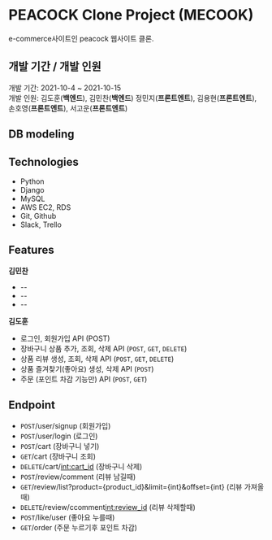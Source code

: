 # PEACOCK Clone Project (MECOOK)
  e-commerce사이트인 peacock 웹사이트 클론.

## 개발 기간 / 개발 인원
  개발 기간: 2021-10-4 ~ 2021-10-15
  <br>
  개발 인원: 김도훈(**백엔드**), 김민찬(**백엔드**)
  정민지(**프론트엔트**), 김용현(**프론트엔트**), 손호영(**프론트엔트**), 서고운(**프론트엔트**)
  
## DB modeling
  
## Technologies
* Python
* Django
* MySQL
* AWS EC2, RDS
* Git, Github
* Slack, Trello

## Features
**김민찬**
* --
* --
* --


**김도훈**
* 로그인, 회원가입 API (POST)
* 장바구니 상품 추가, 조회, 삭제 API (``POST``, ``GET``, ``DELETE``)
* 상품 리뷰 생성, 조회, 삭제 API (``POST``, ``GET``, ``DELETE``)
* 상품 즐겨찾기(좋아요) 생성, 삭제 API (``POST``)
* 주문 (포인트 차감 기능만) API (``POST``, ``GET``)

## Endpoint
* ``POST``/user/signup (회원가입)
* ``POST``/user/login (로그인)
* ``POST``/cart (장바구니 넣기)
* ``GET``/cart (장바구니 조회)
* ``DELETE``/cart/<int:cart_id> (장바구니 삭제)
* ``POST``/review/comment (리뷰 남길때)
* ``GET``/review/list?product={product_id}&limit={int}&offset={int} (리뷰 가져올때)
* ``DELETE``/review/ccomment<int:review_id> (리뷰 삭제할때)
* ``POST``/like/user (좋아요 누를때)
* ``GET``/order (주문 누르기후 포인트 차감)
